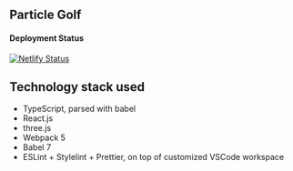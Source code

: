 ## Particle Golf

#### Deployment Status

[![Netlify Status](https://api.netlify.com/api/v1/badges/691702fa-5dfd-4c59-acb4-26c47382c387/deploy-status)](https://app.netlify.com/sites/particle-golf-495c5a/deploys)

## Technology stack used

-   TypeScript, parsed with babel
-   React.js
-   three.js
-   Webpack 5
-   Babel 7
-   ESLint + Stylelint + Prettier, on top of customized VSCode workspace
